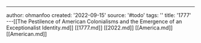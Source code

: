 ---
author: ohmanfoo
created: '2022-09-15'
source: '#todo'
tags: ''
title: '1777'
---[[The Pestilence of American Colonialisms and the Emergence of an Exceptionalist Identity.md]]
[[1777.md]]
[[2022.md]]
[[America.md]]
[[American.md]]
